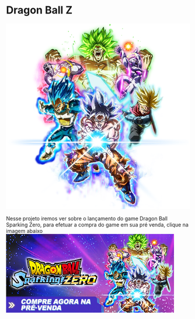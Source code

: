 # Dragon Ball Z
<img src="./imagens do projeto/dbzzz.webp">
<p>Nesse projeto iremos ver sobre o lançamento do game Dragon Ball Sparking Zero, para efetuar a compra do game em sua pré venda, clique na imagem abaixo 

<a href="https://store.steampowered.com/app/1790600/DRAGON_BALL_Sparking_ZERO/" target="_blank">
<img src="./imagens do projeto/header_alt_assets_0_brazilian.jpg" alt="dragon ball z pré venda">

